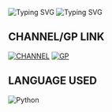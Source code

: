 ![Typing SVG](https://readme-typing-svg.herokuapp.com?font=Fira+Code&size=30&pause=1000&color=0216F7&random=false&width=435&lines=FREE+VERSION)
![Typing SVG](https://readme-typing-svg.herokuapp.com?font=Fira+Code&size=30&pause=1000&color=0216F7&random=false&width=435&lines=NOT+ALLOW+FOR+SELL)

## CHANNEL/GP LINK 
[![CHANNEL](https://img.shields.io/badge/-CHANNEL-red)](https://t.me/TOXIC_TERMUX)
[![GP](https://img.shields.io/badge/-GP-green)](https://t.me/+I7kp4hy1Q1c0Zjhl)


## LANGUAGE USED
![Python](https://img.shields.io/badge/-Python-blue?logo=python&logoColor=blue)
